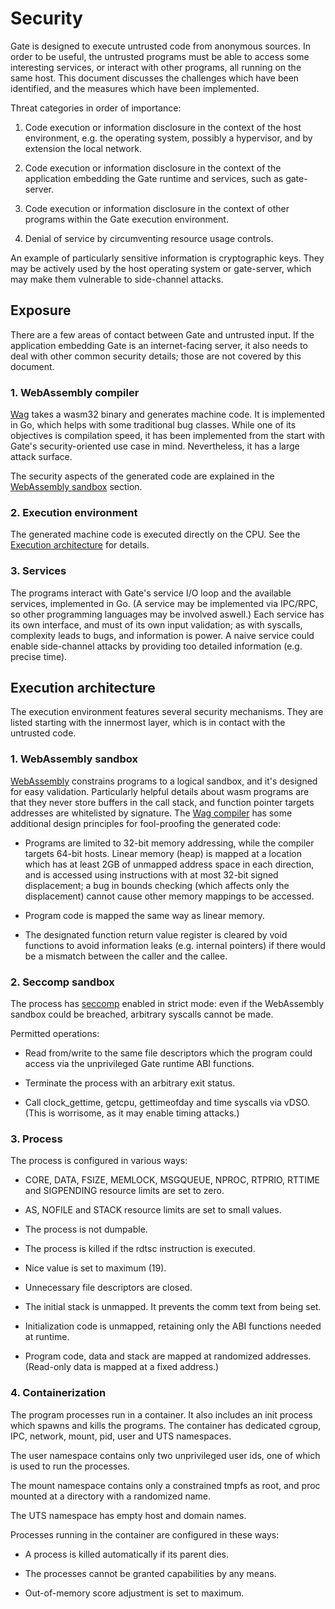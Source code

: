 # Security

Gate is designed to execute untrusted code from anonymous sources.  In order to
be useful, the untrusted programs must be able to access some interesting
services, or interact with other programs, all running on the same host.  This
document discusses the challenges which have been identified, and the measures
which have been implemented.

Threat categories in order of importance:

  1. Code execution or information disclosure in the context of the host
     environment, e.g. the operating system, possibly a hypervisor, and by
     extension the local network.

  2. Code execution or information disclosure in the context of the application
     embedding the Gate runtime and services, such as gate-server.

  3. Code execution or information disclosure in the context of other programs
     within the Gate execution environment.

  4. Denial of service by circumventing resource usage controls.

An example of particularly sensitive information is cryptographic keys.  They
may be actively used by the host operating system or gate-server, which may
make them vulnerable to side-channel attacks.


## Exposure

There are a few areas of contact between Gate and untrusted input.  If the
application embedding Gate is an internet-facing server, it also needs to deal
with other common security details; those are not covered by this document.


### 1. WebAssembly compiler

[Wag](https://github.com/tsavola/wag) takes a wasm32 binary and generates
machine code.  It is implemented in Go, which helps with some traditional bug
classes.  While one of its objectives is compilation speed, it has been
implemented from the start with Gate's security-oriented use case in mind.
Nevertheless, it has a large attack surface.

The security aspects of the generated code are explained in the
[WebAssembly sandbox](#1-webassembly-sandbox) section.


### 2. Execution environment

The generated machine code is executed directly on the CPU.  See the [Execution
architecture](#execution-architecture) for details.


### 3. Services

The programs interact with Gate's service I/O loop and the available services,
implemented in Go.  (A service may be implemented via IPC/RPC, so other
programming languages may be involved aswell.)  Each service has its own
interface, and must of its own input validation; as with syscalls, complexity
leads to bugs, and information is power.  A naive service could enable
side-channel attacks by providing too detailed information (e.g. precise time).


## Execution architecture

The execution environment features several security mechanisms.  They are
listed starting with the innermost layer, which is in contact with the
untrusted code.


### 1. WebAssembly sandbox

[WebAssembly](http://webassembly.org) constrains programs to a logical sandbox,
and it's designed for easy validation.  Particularly helpful details about wasm
programs are that they never store buffers in the call stack, and function
pointer targets addresses are whitelisted by signature.  The [Wag
compiler](https://github.com/tsavola/wag) has some additional design principles
for fool-proofing the generated code:

  - Programs are limited to 32-bit memory addressing, while the compiler
    targets 64-bit hosts.  Linear memory (heap) is mapped at a location which
    has at least 2GB of unmapped address space in each direction, and is
    accessed using instructions with at most 32-bit signed displacement; a bug
    in bounds checking (which affects only the displacement) cannot cause other
    memory mappings to be accessed.

  - Program code is mapped the same way as linear memory.

  - The designated function return value register is cleared by void functions
    to avoid information leaks (e.g. internal pointers) if there would be a
    mismatch between the caller and the callee.


### 2. Seccomp sandbox

The process has [seccomp](https://en.wikipedia.org/wiki/Seccomp) enabled in
strict mode: even if the WebAssembly sandbox could be breached, arbitrary
syscalls cannot be made.

Permitted operations:

  - Read from/write to the same file descriptors which the program could access
    via the unprivileged Gate runtime ABI functions.

  - Terminate the process with an arbitrary exit status.

  - Call clock_gettime, getcpu, gettimeofday and time syscalls via vDSO.  (This
    is worrisome, as it may enable timing attacks.)


### 3. Process

The process is configured in various ways:

  - CORE, DATA, FSIZE, MEMLOCK, MSGQUEUE, NPROC, RTPRIO, RTTIME and SIGPENDING
    resource limits are set to zero.

  - AS, NOFILE and STACK resource limits are set to small values.

  - The process is not dumpable.

  - The process is killed if the rdtsc instruction is executed.

  - Nice value is set to maximum (19).

  - Unnecessary file descriptors are closed.

  - The initial stack is unmapped.  It prevents the comm text from being set.

  - Initialization code is unmapped, retaining only the ABI functions needed at
    runtime.

  - Program code, data and stack are mapped at randomized addresses.
    (Read-only data is mapped at a fixed address.)


### 4. Containerization

The program processes run in a container.  It also includes an init process
which spawns and kills the programs.  The container has dedicated cgroup, IPC,
network, mount, pid, user and UTS namespaces.

The user namespace contains only two unprivileged user ids, one of which is
used to run the processes.

The mount namespace contains only a constrained tmpfs as root, and proc mounted
at a directory with a randomized name.

The UTS namespace has empty host and domain names.

Processes running in the container are configured in these ways:

  - A process is killed automatically if its parent dies.

  - The processes cannot be granted capabilities by any means.

  - Out-of-memory score adjustment is set to maximum.

